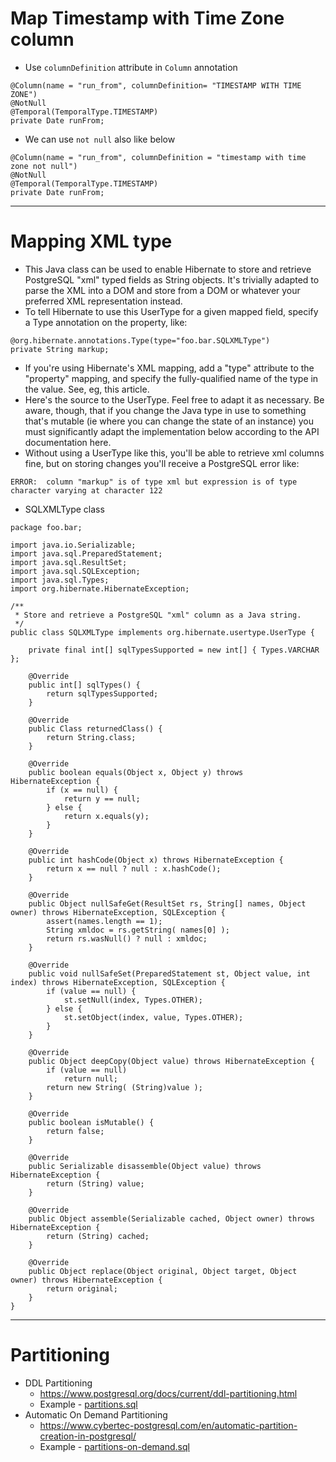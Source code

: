 # Map Timestamp with Time Zone column
* Use `columnDefinition` attribute in `Column` annotation
```
@Column(name = "run_from", columnDefinition= "TIMESTAMP WITH TIME ZONE")
@NotNull
@Temporal(TemporalType.TIMESTAMP)
private Date runFrom;
```
* We can use `not null` also like below
```
@Column(name = "run_from", columnDefinition = "timestamp with time zone not null")
@NotNull
@Temporal(TemporalType.TIMESTAMP)
private Date runFrom;
```
------
# Mapping XML type
* This Java class can be used to enable Hibernate to store and retrieve PostgreSQL "xml" typed fields as String objects. It's trivially adapted to parse the XML into a DOM and store from a DOM or whatever your preferred XML representation instead.
* To tell Hibernate to use this UserType for a given mapped field, specify a Type annotation on the property, like:
```
@org.hibernate.annotations.Type(type="foo.bar.SQLXMLType")
private String markup;
```
* If you're using Hibernate's XML mapping, add a "type" attribute to the "property" mapping, and specify the fully-qualified name of the type in the value. See, eg, this article.
* Here's the source to the UserType. Feel free to adapt it as necessary. Be aware, though, that if you change the Java type in use to something that's mutable (ie where you can change the state of an instance) you must significantly adapt the implementation below according to the API documentation here.
* Without using a UserType like this, you'll be able to retrieve xml columns fine, but on storing changes you'll receive a PostgreSQL error like:
```
ERROR:  column "markup" is of type xml but expression is of type character varying at character 122
```
* SQLXMLType class
```
package foo.bar;

import java.io.Serializable;
import java.sql.PreparedStatement;
import java.sql.ResultSet;
import java.sql.SQLException;
import java.sql.Types;
import org.hibernate.HibernateException;

/**
 * Store and retrieve a PostgreSQL "xml" column as a Java string.
 */
public class SQLXMLType implements org.hibernate.usertype.UserType {

    private final int[] sqlTypesSupported = new int[] { Types.VARCHAR };

    @Override
    public int[] sqlTypes() {
        return sqlTypesSupported;
    }

    @Override
    public Class returnedClass() {
        return String.class;
    }

    @Override
    public boolean equals(Object x, Object y) throws HibernateException {
        if (x == null) {
            return y == null;
        } else {
            return x.equals(y);
        }
    }

    @Override
    public int hashCode(Object x) throws HibernateException {
        return x == null ? null : x.hashCode();
    }

    @Override
    public Object nullSafeGet(ResultSet rs, String[] names, Object owner) throws HibernateException, SQLException {
        assert(names.length == 1);
        String xmldoc = rs.getString( names[0] );
        return rs.wasNull() ? null : xmldoc;
    }

    @Override
    public void nullSafeSet(PreparedStatement st, Object value, int index) throws HibernateException, SQLException {
        if (value == null) {
            st.setNull(index, Types.OTHER);
        } else {
            st.setObject(index, value, Types.OTHER);
        }
    }

    @Override
    public Object deepCopy(Object value) throws HibernateException {
        if (value == null)
            return null;
        return new String( (String)value );
    }

    @Override
    public boolean isMutable() {
        return false;
    }

    @Override
    public Serializable disassemble(Object value) throws HibernateException {
        return (String) value;
    }

    @Override
    public Object assemble(Serializable cached, Object owner) throws HibernateException {
        return (String) cached;
    }

    @Override
    public Object replace(Object original, Object target, Object owner) throws HibernateException {
        return original;
    }
}
```
------
# Partitioning
* DDL Partitioning
	* https://www.postgresql.org/docs/current/ddl-partitioning.html
	* Example - [partitions.sql](partitions.sql)
* Automatic On Demand Partitioning
	* https://www.cybertec-postgresql.com/en/automatic-partition-creation-in-postgresql/
	* Example - [partitions-on-demand.sql](partitions-on-demand.sql)